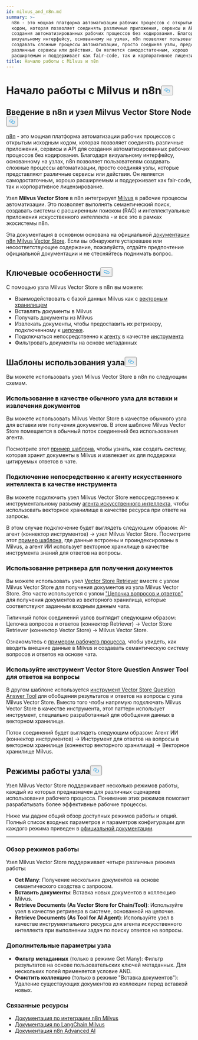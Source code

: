 ```yaml
---
id: milvus_and_n8n.md
summary: >-
  n8n - это мощная платформа автоматизации рабочих процессов с открытым исходным
  кодом, которая позволяет соединять различные приложения, сервисы и API для
  создания автоматизированных рабочих процессов без кодирования. Благодаря
  визуальному интерфейсу, основанному на узлах, n8n позволяет пользователям
  создавать сложные процессы автоматизации, просто соединяя узлы, представляющие
  различные сервисы или действия. Он является самодостаточным, хорошо
  расширяемым и поддерживает как fair-code, так и корпоративное лицензирование.
title: Начало работы с Milvus и n8n
---
```

<h1 id="Getting-Started-with-Milvus-and-n8n" class="common-anchor-header">Начало работы с Milvus и n8n<button data-href="#Getting-Started-with-Milvus-and-n8n" class="anchor-icon" translate="no">
      <svg translate="no"
        aria-hidden="true"
        focusable="false"
        height="20"
        version="1.1"
        viewBox="0 0 16 16"
        width="16"
      >
        <path
          fill="#0092E4"
          fill-rule="evenodd"
          d="M4 9h1v1H4c-1.5 0-3-1.69-3-3.5S2.55 3 4 3h4c1.45 0 3 1.69 3 3.5 0 1.41-.91 2.72-2 3.25V8.59c.58-.45 1-1.27 1-2.09C10 5.22 8.98 4 8 4H4c-.98 0-2 1.22-2 2.5S3 9 4 9zm9-3h-1v1h1c1 0 2 1.22 2 2.5S13.98 12 13 12H9c-.98 0-2-1.22-2-2.5 0-.83.42-1.64 1-2.09V6.25c-1.09.53-2 1.84-2 3.25C6 11.31 7.55 13 9 13h4c1.45 0 3-1.69 3-3.5S14.5 6 13 6z"
        ></path>
      </svg>
    </button></h1><h2 id="Introduction-to-n8n-and-the-Milvus-Vector-Store-Node" class="common-anchor-header">Введение в n8n и узел Milvus Vector Store Node<button data-href="#Introduction-to-n8n-and-the-Milvus-Vector-Store-Node" class="anchor-icon" translate="no">
      <svg translate="no"
        aria-hidden="true"
        focusable="false"
        height="20"
        version="1.1"
        viewBox="0 0 16 16"
        width="16"
      >
        <path
          fill="#0092E4"
          fill-rule="evenodd"
          d="M4 9h1v1H4c-1.5 0-3-1.69-3-3.5S2.55 3 4 3h4c1.45 0 3 1.69 3 3.5 0 1.41-.91 2.72-2 3.25V8.59c.58-.45 1-1.27 1-2.09C10 5.22 8.98 4 8 4H4c-.98 0-2 1.22-2 2.5S3 9 4 9zm9-3h-1v1h1c1 0 2 1.22 2 2.5S13.98 12 13 12H9c-.98 0-2-1.22-2-2.5 0-.83.42-1.64 1-2.09V6.25c-1.09.53-2 1.84-2 3.25C6 11.31 7.55 13 9 13h4c1.45 0 3-1.69 3-3.5S14.5 6 13 6z"
        ></path>
      </svg>
    </button></h2><p><a href="https://n8n.io/">n8n</a> - это мощная платформа автоматизации рабочих процессов с открытым исходным кодом, которая позволяет соединять различные приложения, сервисы и API для создания автоматизированных рабочих процессов без кодирования. Благодаря визуальному интерфейсу, основанному на узлах, n8n позволяет пользователям создавать сложные процессы автоматизации, просто соединяя узлы, которые представляют различные сервисы или действия. Он является самодостаточным, хорошо расширяемым и поддерживает как fair-code, так и корпоративное лицензирование.</p>
<p>Узел <strong>Milvus Vector Store</strong> в n8n интегрирует <a href="https://milvus.io/">Milvus</a> в рабочие процессы автоматизации. Это позволяет выполнять семантический поиск, создавать системы с расширенным поиском (RAG) и интеллектуальные приложения искусственного интеллекта - и все это в рамках экосистемы n8n.</p>
<p>Эта документация в основном основана на официальной <a href="https://docs.n8n.io/integrations/builtin/cluster-nodes/root-nodes/n8n-nodes-langchain.vectorstoremilvus/">документации n8n Milvus Vector Store</a>. Если вы обнаружите устаревшее или несоответствующее содержание, пожалуйста, отдайте предпочтение официальной документации и не стесняйтесь поднимать вопрос.</p>
<h2 id="Key-Features" class="common-anchor-header">Ключевые особенности<button data-href="#Key-Features" class="anchor-icon" translate="no">
      <svg translate="no"
        aria-hidden="true"
        focusable="false"
        height="20"
        version="1.1"
        viewBox="0 0 16 16"
        width="16"
      >
        <path
          fill="#0092E4"
          fill-rule="evenodd"
          d="M4 9h1v1H4c-1.5 0-3-1.69-3-3.5S2.55 3 4 3h4c1.45 0 3 1.69 3 3.5 0 1.41-.91 2.72-2 3.25V8.59c.58-.45 1-1.27 1-2.09C10 5.22 8.98 4 8 4H4c-.98 0-2 1.22-2 2.5S3 9 4 9zm9-3h-1v1h1c1 0 2 1.22 2 2.5S13.98 12 13 12H9c-.98 0-2-1.22-2-2.5 0-.83.42-1.64 1-2.09V6.25c-1.09.53-2 1.84-2 3.25C6 11.31 7.55 13 9 13h4c1.45 0 3-1.69 3-3.5S14.5 6 13 6z"
        ></path>
      </svg>
    </button></h2><p>С помощью узла Milvus Vector Store в n8n вы можете:</p>
<ul>
<li>Взаимодействовать с базой данных Milvus как с <a href="https://docs.n8n.io/glossary/#ai-vector-store">векторным хранилищем</a></li>
<li>Вставлять документы в Milvus</li>
<li>Получать документы из Milvus</li>
<li>Извлекать документы, чтобы предоставить их ретриверу, подключенному к <a href="https://docs.n8n.io/glossary/#ai-chain">цепочке</a>.</li>
<li>Подключаться непосредственно к <a href="https://docs.n8n.io/glossary/#ai-agent">агенту</a> в качестве <a href="https://docs.n8n.io/glossary/#ai-tool">инструмента</a></li>
<li>Фильтровать документы на основе метаданных</li>
</ul>
<h2 id="Node-Usage-Patterns" class="common-anchor-header">Шаблоны использования узла<button data-href="#Node-Usage-Patterns" class="anchor-icon" translate="no">
      <svg translate="no"
        aria-hidden="true"
        focusable="false"
        height="20"
        version="1.1"
        viewBox="0 0 16 16"
        width="16"
      >
        <path
          fill="#0092E4"
          fill-rule="evenodd"
          d="M4 9h1v1H4c-1.5 0-3-1.69-3-3.5S2.55 3 4 3h4c1.45 0 3 1.69 3 3.5 0 1.41-.91 2.72-2 3.25V8.59c.58-.45 1-1.27 1-2.09C10 5.22 8.98 4 8 4H4c-.98 0-2 1.22-2 2.5S3 9 4 9zm9-3h-1v1h1c1 0 2 1.22 2 2.5S13.98 12 13 12H9c-.98 0-2-1.22-2-2.5 0-.83.42-1.64 1-2.09V6.25c-1.09.53-2 1.84-2 3.25C6 11.31 7.55 13 9 13h4c1.45 0 3-1.69 3-3.5S14.5 6 13 6z"
        ></path>
      </svg>
    </button></h2><p>Вы можете использовать узел Milvus Vector Store в n8n по следующим схемам.</p>
<h3 id="Use-as-a-regular-node-to-insert-and-retrieve-documents" class="common-anchor-header">Использование в качестве обычного узла для вставки и извлечения документов</h3><p>Вы можете использовать Milvus Vector Store в качестве обычного узла для вставки или получения документов. В этом шаблоне Milvus Vector Store помещается в обычный поток соединений без использования агента.</p>
<p>Посмотрите этот <a href="https://n8n.io/workflows/3573-create-a-rag-system-with-paul-essays-milvus-and-openai-for-cited-answers/">пример шаблона</a>, чтобы узнать, как создать систему, которая хранит документы в Milvus и извлекает их для поддержки цитируемых ответов в чате.</p>
<h3 id="Connect-directly-to-an-AI-agent-as-a-tool" class="common-anchor-header">Подключение непосредственно к агенту искусственного интеллекта в качестве инструмента</h3><p>Вы можете подключить узел Milvus Vector Store непосредственно к инструментальному разъему <a href="https://docs.n8n.io/integrations/builtin/cluster-nodes/root-nodes/n8n-nodes-langchain.agent/">агента искусственного интеллекта</a>, чтобы использовать векторное хранилище в качестве ресурса при ответе на запросы.</p>
<p>В этом случае подключение будет выглядеть следующим образом: AI-агент (коннектор инструментов) -&gt; узел Milvus Vector Store. Посмотрите этот <a href="https://n8n.io/workflows/3576-paul-graham-essay-search-and-chat-with-milvus-vector-database/">пример шаблона</a>, где данные встроены и проиндексированы в Milvus, а агент ИИ использует векторное хранилище в качестве инструмента знаний для ответов на вопросы.</p>
<h3 id="Use-a-retriever-to-fetch-documents" class="common-anchor-header">Использование ретривера для получения документов</h3><p>Вы можете использовать узел <a href="https://docs.n8n.io/integrations/builtin/cluster-nodes/sub-nodes/n8n-nodes-langchain.retrievervectorstore/">Vector Store Retriever</a> вместе с узлом Milvus Vector Store для получения документов из узла Milvus Vector Store. Это часто используется с узлом <a href="https://docs.n8n.io/integrations/builtin/cluster-nodes/root-nodes/n8n-nodes-langchain.chainretrievalqa/">"Цепочка вопросов и ответов"</a> для получения документов из векторного хранилища, которые соответствуют заданным входным данным чата.</p>
<p>Типичный поток соединений узлов выглядит следующим образом: Цепочка вопросов и ответов (коннектор Retriever) -&gt; Vector Store Retriever (коннектор Vector Store) -&gt; Milvus Vector Store.</p>
<p>Ознакомьтесь с <a href="https://n8n.io/workflows/3574-create-a-paul-graham-essay-qanda-system-with-openai-and-milvus-vector-database/">примером рабочего процесса</a>, чтобы увидеть, как вводить внешние данные в Milvus и создавать семантическую систему вопросов и ответов на основе чата.</p>
<h3 id="Use-the-Vector-Store-Question-Answer-Tool-to-answer-questions" class="common-anchor-header">Используйте инструмент Vector Store Question Answer Tool для ответов на вопросы</h3><p>В другом шаблоне используется <a href="https://docs.n8n.io/integrations/builtin/cluster-nodes/sub-nodes/n8n-nodes-langchain.toolvectorstore/">инструмент Vector Store Question Answer Tool</a> для обобщения результатов и ответов на вопросы с узла Milvus Vector Store. Вместо того чтобы напрямую подключать Milvus Vector Store в качестве инструмента, этот паттерн использует инструмент, специально разработанный для обобщения данных в векторном хранилище.</p>
<p>Поток соединений будет выглядеть следующим образом: Агент ИИ (коннектор инструментов) -&gt; Инструмент для ответов на вопросы в векторном хранилище (коннектор векторного хранилища) -&gt; Векторное хранилище Milvus.</p>
<h2 id="Node-Operation-Modes" class="common-anchor-header">Режимы работы узла<button data-href="#Node-Operation-Modes" class="anchor-icon" translate="no">
      <svg translate="no"
        aria-hidden="true"
        focusable="false"
        height="20"
        version="1.1"
        viewBox="0 0 16 16"
        width="16"
      >
        <path
          fill="#0092E4"
          fill-rule="evenodd"
          d="M4 9h1v1H4c-1.5 0-3-1.69-3-3.5S2.55 3 4 3h4c1.45 0 3 1.69 3 3.5 0 1.41-.91 2.72-2 3.25V8.59c.58-.45 1-1.27 1-2.09C10 5.22 8.98 4 8 4H4c-.98 0-2 1.22-2 2.5S3 9 4 9zm9-3h-1v1h1c1 0 2 1.22 2 2.5S13.98 12 13 12H9c-.98 0-2-1.22-2-2.5 0-.83.42-1.64 1-2.09V6.25c-1.09.53-2 1.84-2 3.25C6 11.31 7.55 13 9 13h4c1.45 0 3-1.69 3-3.5S14.5 6 13 6z"
        ></path>
      </svg>
    </button></h2><p>Узел Milvus Vector Store поддерживает несколько режимов работы, каждый из которых предназначен для различных сценариев использования рабочего процесса. Понимание этих режимов помогает разрабатывать более эффективные рабочие процессы.</p>
<p>Ниже мы дадим общий обзор доступных режимов работы и опций. Полный список входных параметров и параметров конфигурации для каждого режима приведен в <a href="https://docs.n8n.io/integrations/builtin/cluster-nodes/root-nodes/n8n-nodes-langchain.vectorstoremilvus/">официальной документации</a>.</p>
<hr>
<h3 id="Operation-Modes-Overview" class="common-anchor-header">Обзор режимов работы</h3><p>Узел Milvus Vector Store поддерживает четыре различных режима работы:</p>
<ul>
<li><strong>Get Many</strong>: Получение нескольких документов на основе семантического сходства с запросом.</li>
<li><strong>Вставить документы</strong>: Вставка новых документов в коллекцию Milvus.</li>
<li><strong>Retrieve Documents (As Vector Store for Chain/Tool)</strong>: Используйте узел в качестве ретривера в системе, основанной на цепочке.</li>
<li><strong>Retrieve Documents (As Tool for AI Agent)</strong>: Используйте узел в качестве инструментального ресурса для агента искусственного интеллекта при выполнении задач по поиску ответов на вопросы.</li>
</ul>
<h3 id="Additional-Node-Options" class="common-anchor-header">Дополнительные параметры узла</h3><ul>
<li><strong>Фильтр метаданных</strong> (только в режиме Get Many): Фильтр результатов на основе пользовательских ключей метаданных. Для нескольких полей применяется условие AND.</li>
<li><strong>Очистить коллекцию</strong> (только в режиме "Вставка документов"): Удаление существующих документов из коллекции перед вставкой новых.</li>
</ul>
<h3 id="Related-Resources" class="common-anchor-header">Связанные ресурсы</h3><ul>
<li><a href="https://docs.n8n.io/integrations/builtin/cluster-nodes/root-nodes/n8n-nodes-langchain.vectorstoremilvus/">Документация по интеграции n8n Milvus</a></li>
<li><a href="https://js.langchain.com/docs/integrations/vectorstores/milvus/">Документация по LangChain Milvus</a></li>
<li><a href="https://docs.n8n.io/advanced-ai/">Документация n8n Advanced AI</a></li>
</ul>
